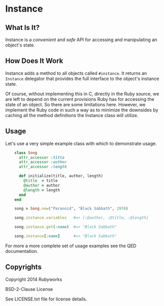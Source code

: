 # Instance

## What Is It?

Instance is a *convenient* and *safe* API for accessing and manipulating
an object's state.

## How Does It Work

Instance adds a method to all objects called `#instance`. It returns
an `Instance` delegator that provides the full interface to the
object's instance state.

Of course, without implementing this in C, directly in the Ruby source,
we  are left to depend on the current provisions Ruby has for accessing
the state of an object. So there are some limitations here. However,
we implement the Ruby code in such a way as to minimize the downsides
by caching all the method definitions the Instance class will utilize.

## Usage

Let's use a very simple example class with which to demonstrate usage.

```ruby
    class Song
      attr_accessor :title
      attr_accessor :author
      attr_accessor :length

      def initialize(title, author, length)
        @title  = title
        @author = author
        @length = length
      end
    end
```

```ruby
    song = Song.new("Paranoid", "Black Sabbath", 1970)

    song.instance.variables   #=> [:@author, :@title, :@length]

    song.instance.get(:name)  #=> "Black Sabbath"

    song.instance[:name]      #=> "Black Sabbath"
```

For more a more complete set of usage examples see the QED documentation.


## Copyrights

Copyright 2014 Rubyworks

BSD-2-Clause License

See LICENSE.txt file for license details.

